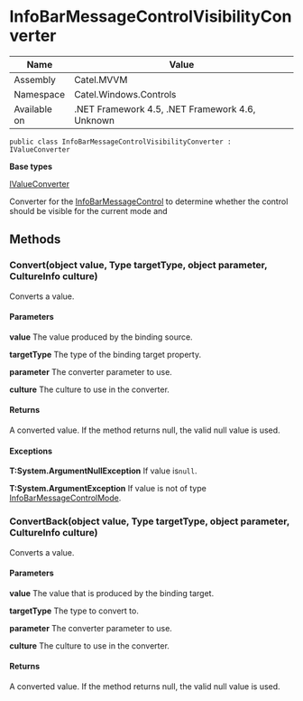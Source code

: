 

# InfoBarMessageControlVisibilityConverter

Name|Value
---|---
Assembly|Catel.MVVM
Namespace|Catel.Windows.Controls
Available on|.NET Framework 4.5, .NET Framework 4.6, Unknown

```
public class InfoBarMessageControlVisibilityConverter : IValueConverter
```

**Base types**

[IValueConverter](/Catel.MVVM\Catel\MVVM\Converters\IValueConverter.md)


Converter for the [InfoBarMessageControl](#) to determine whether the control should be visible for the current mode and



## Methods

### Convert(object value, Type targetType, object parameter, CultureInfo culture)

Converts a value.

#### Parameters

**value**
The value produced by the binding source.

**targetType**
The type of the binding target property.

**parameter**
The converter parameter to use.

**culture**
The culture to use in the converter.

#### Returns

A converted value. If the method returns null, the valid null value is used.

#### Exceptions

**T:System.ArgumentNullException**
If value is`null`.

**T:System.ArgumentException**
If value is not of type [InfoBarMessageControlMode](#).



### ConvertBack(object value, Type targetType, object parameter, CultureInfo culture)

Converts a value.

#### Parameters

**value**
The value that is produced by the binding target.

**targetType**
The type to convert to.

**parameter**
The converter parameter to use.

**culture**
The culture to use in the converter.

#### Returns

A converted value. If the method returns null, the valid null value is used.



